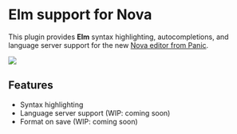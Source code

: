 # Elm support for Nova

This plugin provides **Elm** syntax highlighting, autocompletions, and language server support for the new [Nova editor from Panic](https://panic.com/nova/).

<img src="https://user-images.githubusercontent.com/9221098/125827454-884f85c0-c026-4e5a-a1a6-694fb0ebd037.png" />

## Features

- Syntax highlighting
- Language server support (WIP: coming soon)
- Format on save (WIP: coming soon)

